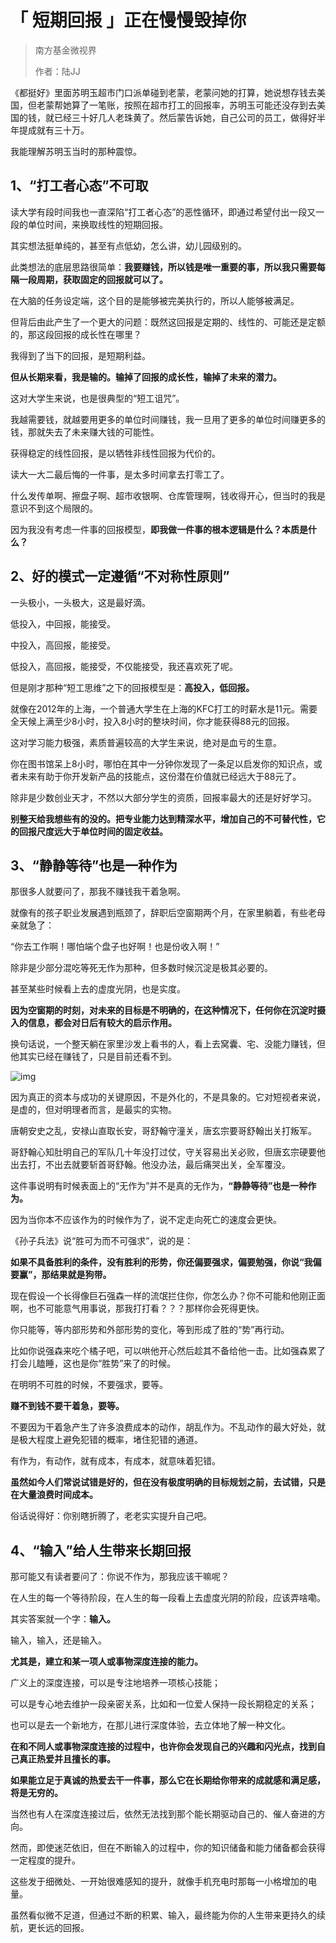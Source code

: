 # 「 短期回报 」正在慢慢毁掉你

> 南方基金微视界
>
> 作者：陆JJ

《都挺好》里面苏明玉超市门口派单碰到老蒙，老蒙问她的打算，她说想存钱去美国，但老蒙帮她算了一笔账，按照在超市打工的回报率，苏明玉可能还没存到去美国的钱，就已经三十好几人老珠黄了。然后蒙告诉她，自己公司的员工，做得好半年提成就有三十万。

我能理解苏明玉当时的那种震惊。



## 1、“打工者心态”不可取

读大学有段时间我也一直深陷“打工者心态”的恶性循环，即通过希望付出一段又一段的单位时间，来换取线性的短期回报。



其实想法挺单纯的，甚至有点低幼，怎么讲，幼儿园级别的。



此类想法的底层思路很简单：**我要赚钱，所以钱是唯一重要的事，所以我只需要每隔一段周期，获取固定的回报就可以了。**



在大脑的任务设定端，这个目的是能够被完美执行的，所以人能够被满足。



但背后由此产生了一个更大的问题：既然这回报是定期的、线性的、可能还是定额的，那这段回报的成长性在哪里？



我得到了当下的回报，是短期利益。



**但从长期来看，我是输的。输掉了回报的成长性，输掉了未来的潜力。**



这对大学生来说，也是很典型的“短工诅咒”。



我越需要钱，就越要用更多的单位时间赚钱，我一旦用了更多的单位时间赚更多的钱，那就失去了未来赚大钱的可能性。



获得稳定的线性回报，是以牺牲非线性回报为代价的。



读大一大二最后悔的一件事，是太多时间拿去打零工了。



什么发传单啊、擦盘子啊、超市收银啊、仓库管理啊，钱收得开心，但当时的我是意识不到这个局限的。



因为我没有考虑一件事的回报模型，**即我做一件事的根本逻辑是什么？本质是什么？**



## 2、好的模式一定遵循“不对称性原则”

一头极小，一头极大，这是最好滴。



低投入，中回报，能接受。



中投入，高回报，能接受。



低投入，高回报，能接受，不仅能接受，我还喜欢死了呢。



但是刚才那种“短工思维”之下的回报模型是：**高投入，低回报。**



就像在2012年的上海，一个普通大学生在上海的KFC打工的时薪水是11元。需要全天候上满至少8小时，投入8小时的整块时间，你才能获得88元的回报。



这对学习能力极强，素质普遍较高的大学生来说，绝对是血亏的生意。



你在图书馆呆上8小时，哪怕在其中一分钟你发现了一条足以启发你的知识点，或者未来有助于你开发新产品的技能点，这份潜在价值就已经远大于88元了。



除非是少数创业天才，不然以大部分学生的资质，回报率最大的还是好好学习。



**别整天给我想些有的没的。把专业能力达到精深水平，增加自己的不可替代性，它的回报尺度远大于单位时间的固定收益。**



## 3、“静静等待”也是一种作为

那很多人就要问了，那我不赚钱我干着急啊。



就像有的孩子职业发展遇到瓶颈了，辞职后空窗期两个月，在家里躺着，有些老母亲就急了：



“你去工作啊！哪怕端个盘子也好啊！也是份收入啊！”



除非是少部分混吃等死无作为那种，但多数时候沉淀是极其必要的。



甚至某些时候看上去的虚度光阴，也是实度。



**因为空窗期的时刻，对未来的目标是不明确的，在这种情况下，任何你在沉淀时摄入的信息，都会对日后有较大的启示作用。**



换句话说，一个整天躺在家里沙发上看书的人，看上去窝囊、宅、没能力赚钱，但他其实已经在赚钱了，只是目前还看不到。

![img](https://mmbiz.qpic.cn/mmbiz_gif/apTf5pwWpGmAk9xMMn6WYEiaZV4NXEF5O1xptbRwLiaAU6s6lvT82m1j0Z4Fdwb3ohtpic88hHmBGfic5JTtSPiaZMA/640?wx_fmt=gif&tp=webp&wxfrom=5&wx_lazy=1)

因为真正的资本与成功的关键原因，不是外化的，不是具象的。它对短视者来说，是虚的，但对明理者而言，是最实的实物。



唐朝安史之乱，安禄山直取长安，哥舒翰守潼关，唐玄宗要哥舒翰出关打叛军。



哥舒翰心知肚明自己的军队几十年没打过仗，守关容易出关必败，但唐玄宗硬要他出去打，不出去就要斩首哥舒翰。他没办法，最后痛哭出关，全军覆没。



这件事说明有时候表面上的“无作为”并不是真的无作为，**“静静等待”也是一种作为。**



因为当你本不应该作为的时候作为了，说不定走向死亡的速度会更快。



《孙子兵法》说“胜可为而不可强求”，说的是：



**如果不具备胜利的条件，没有胜利的形势，你还偏要强求，偏要勉强，你说“我偏要赢”，那结果就是狗带。**



现在假设一个长得像巨石强森一样的流氓拦住你，你怎么办？你不可能和他刚正面啊，也不可能意气用事说，那我打打看？？？那样你会死得更快。



你只能等，等内部形势和外部形势的变化，等到形成了胜的“势”再行动。



比如你说强森来吃个橘子吧，可以哄他开心然后趁其不备给他一击。比如强森累了打会儿瞌睡，这也是你“胜势”来了的时候。



在明明不可胜的时候，不要强求，要等。



**赚不到钱不要干着急，要等。**



不要因为干着急产生了许多浪费成本的动作，胡乱作为。不乱动作的最大好处，就是极大程度上避免犯错的概率，堵住犯错的通道。



有作为，有动作，就有成本，有成本，就意味着犯错。



**虽然如今人们常说试错是好的，但在没有极度明确的目标规划之前，去试错，只是在大量浪费时间成本。**



俗话说得好：你别瞎折腾了，老老实实提升自己吧。



## 4、“输入”给人生带来长期回报

那可能又有读者要问了：你说不作为，那我应该干嘛呢？



在人生的每一个等待阶段，在人生的每一段看上去虚度光阴的阶段，应该弄啥嘞。



其实答案就一个字：**输入。**



输入，输入，还是输入。



**尤其是，建立和某一项人或事物深度连接的能力。**



广义上的深度连接，可以是专注地培养一项核心技能；



可以是专心地去维护一段亲密关系，比如和一位爱人保持一段长期稳定的关系；



也可以是去一个新地方，在那儿进行深度体验，去立体地了解一种文化。



**在和不同人或事物深度连接的过程中，也许你会发现自己的兴趣和闪光点，找到自己真正热爱并且擅长的事。**



**如果能立足于真诚的热爱去干一件事，那么它在长期给你带来的成就感和满足感，将是无穷的。**



当然也有人在深度连接过后，依然无法找到那个能长期驱动自己的、催人奋进的方向。



然而，即使迷茫依旧，但在不断输入的过程中，你的知识储备和能力储备都会获得一定程度的提升。



这些发于细微处、一开始很难感知的提升，就像手机充电时那每一小格增加的电量。



虽然看似微不足道，但通过不断的积累、输入，最终能为你的人生带来更持久的续航，更长远的回报。



